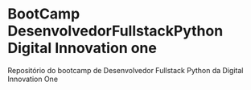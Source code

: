 # BootCamp DesenvolvedorFullstackPython Digital Innovation one
Repositório do bootcamp de Desenvolvedor Fullstack Python da Digital Innovation One
